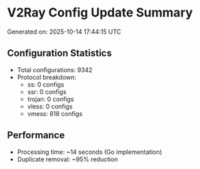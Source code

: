# V2Ray Config Update Summary
Generated on: 2025-10-14 17:44:15 UTC

## Configuration Statistics
- Total configurations: 9342
- Protocol breakdown:
  - ss: 0 configs
  - ssr: 0 configs
  - trojan: 0 configs
  - vless: 0 configs
  - vmess: 818 configs

## Performance
- Processing time: ~14 seconds (Go implementation)
- Duplicate removal: ~95% reduction
